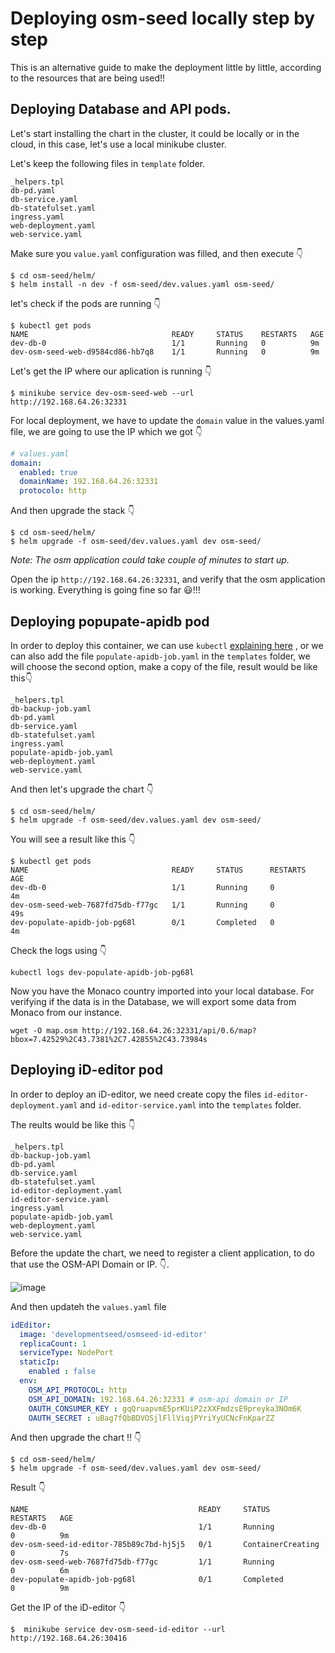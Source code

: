 # Deploying osm-seed locally step by step

This is an alternative guide to make the deployment little by little, according to the resources that are being used!!

## Deploying Database and API pods.

Let's start installing the chart in the cluster, it could be locally or in the cloud, in this case, let's use a local minikube cluster.

Let's keep the following files in `template` folder.

```
_helpers.tpl
db-pd.yaml
db-service.yaml
db-statefulset.yaml
ingress.yaml
web-deployment.yaml
web-service.yaml
```

Make sure you `value.yaml` configuration was filled, and then execute 👇

```
$ cd osm-seed/helm/
$ helm install -n dev -f osm-seed/dev.values.yaml osm-seed/
```

let's check if the pods are running 👇

```
$ kubectl get pods
NAME                                READY     STATUS    RESTARTS   AGE
dev-db-0                            1/1       Running   0          9m
dev-osm-seed-web-d9584cd86-hb7q8    1/1       Running   0          9m
```

Let's get the IP where our aplication is running 👇

```
$ minikube service dev-osm-seed-web --url
http://192.168.64.26:32331
```

For local deployment, we have to update the `domain` value in the values.yaml file, we are going to use the IP which we got 👇


```yaml
# values.yaml
domain:
  enabled: true 
  domainName: 192.168.64.26:32331
  protocolo: http
```

And then upgrade the stack 👇

```
$ cd osm-seed/helm/
$ helm upgrade -f osm-seed/dev.values.yaml dev osm-seed/
```

*Note: The osm application could take couple of minutes to start up.* 

Open the ip `http://192.168.64.26:32331`, and verify that the osm application is working. Everything is going fine so far 😃!!!

## Deploying popupate-apidb pod

In order to deploy this container, we can use `kubectl` [explaining here](RunIndependentlyPod.md) , or we can also add the file `populate-apidb-job.yaml` in the `templates` folder, we will choose the second option, make a copy of the file, result would be like this👇

```
_helpers.tpl
db-backup-job.yaml
db-pd.yaml
db-service.yaml
db-statefulset.yaml
ingress.yaml
populate-apidb-job.yaml
web-deployment.yaml
web-service.yaml
```

And then let's upgrade the chart 👇

```
$ cd osm-seed/helm/
$ helm upgrade -f osm-seed/dev.values.yaml dev osm-seed/
```

You will see a result like this 👇

```
$ kubectl get pods
NAME                                READY     STATUS      RESTARTS   AGE
dev-db-0                            1/1       Running     0          4m
dev-osm-seed-web-7687fd75db-f77gc   1/1       Running     0          49s
dev-populate-apidb-job-pg68l        0/1       Completed   0          4m
```

Check the logs using 👇

```
kubectl logs dev-populate-apidb-job-pg68l 
```

Now you have the Monaco country imported into your local database. For verifying if the data is in the Database, we will export some data from Monaco from our instance.


```
wget -O map.osm http://192.168.64.26:32331/api/0.6/map?bbox=7.42529%2C43.7381%2C7.42855%2C43.73984s
```

## Deploying iD-editor pod

In order to deploy an iD-editor, we need create copy the files `id-editor-deployment.yaml` and  `id-editor-service.yaml` into the `templates` folder.

The reults would be like this 👇

```
_helpers.tpl
db-backup-job.yaml
db-pd.yaml
db-service.yaml
db-statefulset.yaml
id-editor-deployment.yaml
id-editor-service.yaml
ingress.yaml
populate-apidb-job.yaml
web-deployment.yaml
web-service.yaml
```

Before the update the chart, we need to register a client application, to do that use the OSM-API Domain or IP. 👇.

![image](https://user-images.githubusercontent.com/1152236/45662126-31682580-bac6-11e8-8612-391c3a769d7d.png)

And then updateh the `values.yaml` file

```yaml
idEditor:
  image: 'developmentseed/osmseed-id-editor'
  replicaCount: 1
  serviceType: NodePort
  staticIp:
    enabled : false
  env:
    OSM_API_PROTOCOL: http
    OSM_API_DOMAIN: 192.168.64.26:32331 # osm-api domain or IP
    OAUTH_CONSUMER_KEY : gqQruapvmE5prKUiP2zXXFmdzsE9preyka3NOm6K
    OAUTH_SECRET : uBag7fQbBDVOSjlFllViqjPYriYyUCNcFnKparZZ
```

And then upgrade the chart !! 👇

```
$ cd osm-seed/helm/
$ helm upgrade -f osm-seed/dev.values.yaml dev osm-seed/
```

Result 👇

```
NAME                                      READY     STATUS              RESTARTS   AGE
dev-db-0                                  1/1       Running             0          9m
dev-osm-seed-id-editor-785b89c7bd-hj5j5   0/1       ContainerCreating   0          7s
dev-osm-seed-web-7687fd75db-f77gc         1/1       Running             0          6m
dev-populate-apidb-job-pg68l              0/1       Completed           0          9m
```

Get the IP of the iD-editor 👇

```
$  minikube service dev-osm-seed-id-editor --url
http://192.168.64.26:30416
```
